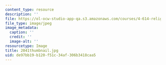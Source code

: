 ```yaml
---
content_type: resource
description: ''
file: https://ol-ocw-studio-app-qa.s3.amazonaws.com/courses/4-614-religious-architecture-and-islamic-cultures-fall-2002/de97bb19b120f51c34af306b3418caa5_2041thumbnail.jpg
file_type: image/jpeg
image_metadata:
  caption: ''
  credit: ''
  image-alt: ''
resourcetype: Image
title: 2041thumbnail.jpg
uid: de97bb19-b120-f51c-34af-306b3418caa5
---
```

